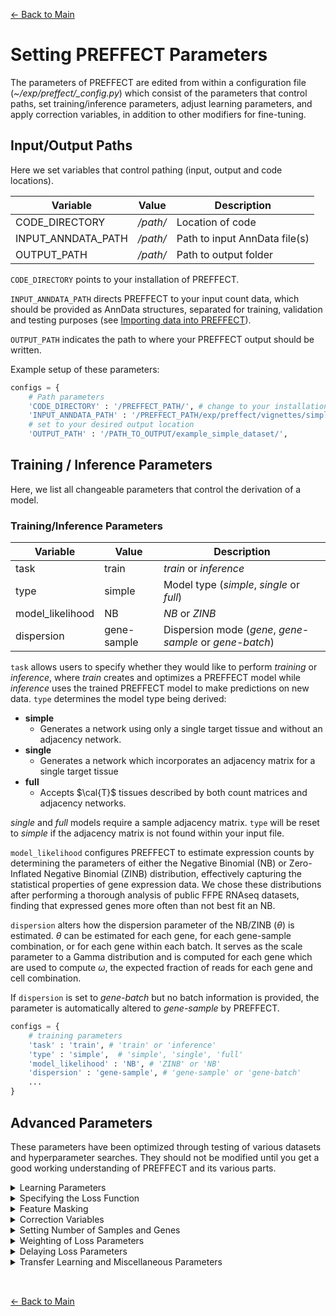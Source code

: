[← Back to Main](readme.md#setting_parameters)

# Setting PREFFECT Parameters
The parameters of PREFFECT are edited from within a configuration file (_~/exp/preffect/\_config.py_) which consist of the parameters that control paths, set training/inference parameters, adjust learning parameters, and apply correction variables, in addition to other modifiers for fine-tuning.

## Input/Output Paths
Here we set variables that control pathing (input, output and code locations).

| Variable               | Value                              | Description                     |
|------------------------|------------------------------------|---------------------------------|
| CODE_DIRECTORY         | _/path/_          | Location of code                                   |
| INPUT_ANNDATA_PATH     | _/path/_          | Path to input AnnData file(s)                      |
| OUTPUT_PATH            | _/path/_          | Path to output folder                              |

`CODE_DIRECTORY` points to your installation of PREFFECT. 

`INPUT_ANNDATA_PATH` directs PREFFECT to your input count data, which should be provided as AnnData structures, separated for training, validation and testing purposes (see [Importing data into PREFFECT](importing.md)).

 `OUTPUT_PATH` indicates the path to where your PREFFECT output should be written.

Example setup of these parameters:
```python
configs = {
    # Path parameters
    'CODE_DIRECTORY' : '/PREFFECT_PATH/', # change to your installation path
    'INPUT_ANNDATA_PATH' : '/PREFFECT_PATH/exp/preffect/vignettes/simple/',
    # set to your desired output location
    'OUTPUT_PATH' : '/PATH_TO_OUTPUT/example_simple_dataset/', 
```

## Training / Inference Parameters
Here, we list all changeable parameters that control the derivation of a model. 

<a id="train_param"></a>
### Training/Inference Parameters
| Variable               | Value        | Description                                          |
|------------------------|--------------|------------------------------------------------------|
| task                   | train        | _train_ or _inference_                               |
| type                   | simple       | Model type (_simple_, _single_ or _full_)            |
| model_likelihood       | NB           | _NB_ or _ZINB_                                       |
| dispersion             | gene-sample  | Dispersion mode (_gene_, _gene-sample_ or _gene-batch_)|

`task` allows users to specify whether they would like to perform _training_ or _inference_, where _train_ creates and optimizes a PREFFECT model while _inference_ uses the trained PREFFECT model to make predictions on new data. `type` determines the model type being derived: 

- **simple**
  - Generates a network using only a single target tissue and without an adjacency network. 
- **single**
  - Generates a network which incorporates an adjacency matrix for a single target tissue
- **full**
  - Accepts $\cal{T}$ tissues described by both count matrices and adjacency networks.

_single_ and _full_ models require a sample adjacency matrix. `type` will be reset to _simple_ if the adjacency matrix is not found within your input file. 

`model_likelihood` configures PREFFECT to estimate expression counts by determining the parameters of either the Negative Binomial (NB) or Zero-Inflated Negative Binomial (ZINB) distribution, effectively capturing the statistical properties of gene expression data. We chose these distributions after performing a thorough analysis of public FFPE RNAseq datasets, finding that expressed genes more often than not best fit an NB.

`dispersion` alters how the dispersion parameter of the NB/ZINB ($\theta$) is estimated. $\theta$ can be estimated for each gene, for each gene-sample combination, or for each gene within each batch. It serves as the scale parameter to a Gamma distribution and is computed for each gene
which are used to compute $\omega$, the expected fraction of reads for each gene and cell combination.

If `dispersion` is set to _gene-batch_ but no batch information is provided, the parameter is automatically altered to _gene-sample_ by PREFFECT.

```python
configs = {
    # training parameters      
    'task' : 'train', # 'train' or 'inference' 
    'type' : 'simple',  # 'simple', 'single', 'full'
    'model_likelihood' : 'NB', # 'ZINB' or 'NB'
    'dispersion' : 'gene-sample', # 'gene-sample' or 'gene-batch'
    ...
}
```


## Advanced Parameters
These parameters have been optimized through testing of various datasets and hyperparameter searches. They should not be modified until you get a good working understanding of PREFFECT and its various parts. 

<details>
<summary>Learning Parameters</summary>
<a id="learning_param"></a>
<br>

| Variable               | Value       | Description                                           |
|------------------------|-------------|-------------------------------------------------------|
| epochs                 | 10          | Number of epochs to train                             |
| lr                     | 0.0001      | Initial learning rate                                 |
| weight_decay           | 5e-4        | L2 loss on parameters                                 |
| dropout                | 0.3         | Dropout rate (1 - keep probability)                   |
| alpha                  | 0.2         | For leaky_relu                                        |
| h                      | 8           | Number of attention heads                             |
| r_prime                | 48          | Intermediate hidden dimension                         |
| r                      | 16          | Size of latent space; 2r is size of attention head    |
| calT                   | 1           | Number of tissues                                     |
| clamp_value            | 162754      | Max/min values, exp(12)                               |
| mid_clamp_value        | 22026       | exp(10)                                               |
| lib_clamp_value        | 20          | Clamps lib_size_factors to prevent extreme values.    |
| small_clamp_value      | 20          | Max/min values for log var                            |
| mini_batch_size        | 20          | Number of samples per minibatch                       |

- `calT` allows the user to set the number of tissues being evaluated. If `calT` is set to a value exceeding the number of tissue data files found, then `calT` is altered to the latter value.
- The various `clamp` variables prevent learned parameters from becoming overly large/small during early training steps.
- During training, samples are split into multiple subgroups fed separately into the network to update parameters during training; `mini_batch_size` controls this sample number. If $mini\_batch\_size > N$, then PREFFECT will set $mini\_batch\_size = N$. This parameter has no relation to the technical variable _batch_.
</details>

<details>
<summary>Specifying the Loss Function</summary>
<br>

| Variable                | Value | Description                                             |
|-------------------------|-------|---------------------------------------------------------|
| infer_lib_size          | False | Infer library size                                      |
| batch_centroid_loss     | False | Adjust for batches by centroids                         |

- `infer_lib_size` is a boolean that allows PREFFECT to estimate sample library size, which can lead to better correction of expression counts. If False, the library size is computed from the input count matrix.
- `batch_centroid_loss` attempts to adjust the network to normalize the data relative to the centroid of each batch and reduce batch-to-batch variability. This will be automatically set to _False_ if no _batch_ column is found in the input `obs` table.
</details>

<details>
<summary>Feature Masking</summary>
<a id="feature_masking"></a>
<br>


| Variable                | Value | Description                                                  |
|-------------------------|-------|--------------------------------------------------------------|
| training_strategy       | None  | Can be MCAR, MCAR_2 or None                                  |
| lambda_counts           | 0.0   | Fraction of entries of the expression matrix that are masked |
| lambda_edges            | 0.0   | Fraction of edges in sample adjacency matrix that are masked |

`training_strategy` activates feature masking, which is a technique used primarily to prevent overfitting. Currently, we use the MCAR (Missing Completely At Random) method, though others will be added in the future. The MCAR strategy masks the same fraction of entries the same, while MCAR_2 varies the masking fraction from 0 to the set `lambda`. By randomly setting a subset of input features to zero during training (across both the training and validation datasets), the derived model should better generalize to new, unseen data. 

`lambda_counts` controls the fractions of masking events across all count matrices that will be masked (set to $0$). Both the original and masked count matrices are stored in PREFFECT within the _Rs_ and _Xs_ variables, respectively. If MCAR_2 strategy is used, then this value is the maximum fraction of masking events that occur per gene.

`lambda_edges` controls the fractions of edges within the sample adjacency matrix that will be masked. If MCAR_2 strategy is used, then this value is the maximum fraction of masking events that occur per sample.

Example setup of these parameters:
```python
configs = {
  # Path parameters
  'training_strategy' : "MCAR", # can be MCAR, MAR,  MNAR, or None
  'lambda_counts' : 0.1, # the fraction of all entries of the expression matrix that are masked
  'lambda_edges' : 0.1, # the fraction of all entries of the expression matrix that are masked
  ...
}
```
</details>

<details>
<summary>Correction Variables</summary>
<br>

| Variable               | Value       | Description                                           |
|------------------------|-------------|-------------------------------------------------------|
| correct_vars           | True        | Correct categorical variables                         |
| vars_to_correct        | (Name,Type) | Correction variables; Type (categorical or continuous)|
| adjust_vars            | False       | Whether to adjust for batch during inference step     |
| adjust_to_batch_level  | value       | Set all samples as a certain batch during inference   |

`vars_to_correct` [(Name [str],Type [str])] specifies what sample-based variable should be included into the network during **model training**. The _Name_ entered must match a column within the `obs` table of the AnnData input file (e.g. _batch_). The _Type_ indicates whether the variable input is categorical or continuous. This must be specified by the user. If categorical, the adjustment variable should have levels (e.g. from 0, 1, ..., n-1). Users can specify multiple correction and adjustment variables if desired (e.g. [('batch', 'categorical'), ('age', 'continuous)]).

`adjust_vars` [Boolean] allows the user to alter the technical variable _batch_ during inference (only possible if _batch_ was included as a correction variable when training the PREFFECT model being used). `adjust_to_batch_level` [Int] indicates what batch value you wish to set all samples to during inference.

Example setup of these parameters:
```python
configs = {
  'correct_vars' : True,
  'vars_to_correct' : [('batch', 'categorical')], #[(var name, type)] where type is either categorical or continuous
  'adjust_vars' : False, 
  'adjust_to_batch_level' : 0,
  ...
}
```

</details>

<details>
<summary>Setting Number of Samples and Genes</summary>

Users can set how many samples or genes should be included during training/inference without having to alter the AnnData input file.
<br>

| Variable                  | Value    | Description                                           |
|---------------------------|----------|-------------------------------------------------------|
| select_samples            | Inf      | Choose a subset of samples in AnnData file randomly   | 
| select_sample_replacement | False    | If select_samples > M, this is automatically True     |
| select_genes              | Inf      | Number of genes in test dataset                       |

- If you wish to use all genes and/or samples in your dataset, set parameters to infinity (_float('inf'_))
- If the user requests more samples than are present in the AnnData input, samples are added by replacement

Example setup of these parameters in `_config.py`:
```python
configs = {
  'select_samples' : float('inf'), # if this is an int M, then samples are randomly selected.  
  'select_sample_replacement' : False, # if select_samples > observed M, this is automatically True.
  'select_genes' : 1000, # if this is an int n, then genes are randomly selected to level n
  ...
}
```
</details>

<details>
<summary>Weighting of Loss Parameters</summary>
<br>

| Variable             | Value               | Description                              |
|----------------------|---------------------|------------------------------------------|
| kl_weight            | 1                                            | Weight for KL-divergence loss               |
| X_recon_weight       | 1                                            | Weight for X reconstruction loss            |
| DA_recon_weight      | [1 for i in range(model_parameters['calT'])] | Weights for DA reconstruction loss          |
| lib_recon_weight     | [1 for i in range(model_parameters['calT'])] | Weight for library size reconstruction loss |
| DA_KL_weight         | [1 for i in range(model_parameters['calT'])] | Weights for DA KL-divergence loss           |
| DL_KL_weight         | [1 for i in range(model_parameters['calT'])] | Weights for DL KL-divergence loss           |
| simple_KL_weight     | [1 for i in range(model_parameters['calT'])] | Weights for simple model KL-divergence loss |
| batch_centroid_weight| [1 for i in range(model_parameters['calT'])] | Weights for batch correction loss           |

The above parameters allow the user to adjust the contribution of each component of the loss. They are combined into a weighted average of the loss. The general equation is as follows:

`(reconstruction losses) + weight*(losses)`

Some losses pertain to individual tissues, while others are a singular loss value. This is why some weights are integers while others are a list of integers across calT (the parameter controlling the number of tissues being run).
</details>

<details>
<summary>Delaying Loss Parameters</summary>

Delay parameters are integers that indicate to PREFFECT at which epoch number should a particular loss value be adjusted for (where an epoch of 1 is the very start of training).
<br>


| Variable               | Value       | Description                                           |
|------------------------|-------------|-------------------------------------------------------|
| delay_kl_lib           | 1           | Delay application of KL loss on library size          |
| delay_kl_As            | 1           | Delay application of KL loss on As                    |
| delay_kl_simple        | 1           | Delay application of KL loss on simple model          |
| delay_recon_As         | 1           | Delay application of reconstruction loss on As        |
| delay_recon_lib        | 1           | Delay application of reconstruction loss on library   |
| delay_recon_expr       | 1           | Delay application of reconstruction loss on expression|
| delay_centroid_batch   | 1           | Delay application of batch correction loss            |

Note: PREFFECT will end with an assertion if all parameters are > 1, as no losses would be applied at all.

</details>
<details>
<summary>Transfer Learning and Miscellaneous Parameters</summary>
<br>

| Variable               | Value       | Description                                           |
|------------------------|-------------|-------------------------------------------------------|
| use_pretrain           | False       | Use pre-trained model                                 |
| PRETRAIN_MODEL_PATH    | _/path/_    | Full path to pre-trained model                        |
| MODEL_FILE             | _model.pth_ | Name of model generated during training               |
| save_model             | True        | Whether to save a model during training               |
| NICK_NAME              | test        | Assignment of nickname for a run                      |
| INFERENCE_FILE_NAME    | inference   | Name of file named when performing inference          |
| logging_interval       | 1           | Batches between log outputs                           |

`use_pretrain` allows you to load a separate model into PREFFECT as a separate starting point. Note that the input data should have the same genes and gene order as the data used to derive the pre-trained model. This is described in more detail in [Transfer Learning](transfer_learning.md).
</details>
<br>

##
[← Back to Main](readme.md#setting_parameters)